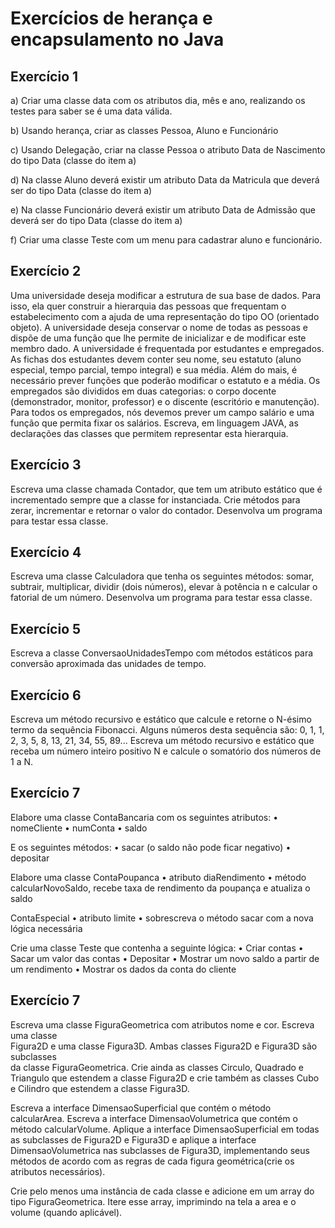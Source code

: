 # Exercícios de herança e encapsulamento no Java

## Exercício 1

a) Criar uma classe data com os atributos dia, mês e ano, realizando os testes para saber se é uma data válida.

b) Usando herança, criar as classes Pessoa, Aluno e Funcionário

c) Usando Delegação, criar na classe Pessoa o atributo Data de Nascimento do tipo Data (classe do item a)

d) Na classe Aluno deverá existir um atributo Data da Matricula que deverá ser do tipo Data (classe do item a)

e) Na classe Funcionário deverá existir um atributo Data de Admissão que deverá ser do tipo Data (classe do item a)

f) Criar uma classe Teste com um menu para cadastrar aluno e funcionário.

## Exercício 2

Uma universidade deseja modificar a estrutura de sua base de dados. Para isso, ela quer construir a
hierarquia das pessoas que frequentam o estabelecimento com a ajuda de uma representação do tipo
OO (orientado objeto). A universidade deseja conservar o nome de todas as pessoas e dispõe de
uma função que lhe permite de inicializar e de modificar este membro dado. A universidade é
frequentada por estudantes e empregados. As fichas dos estudantes devem conter seu nome, seu
estatuto (aluno especial, tempo parcial, tempo integral) e sua média. Além do mais, é necessário
prever funções que poderão modificar o estatuto e a média. Os empregados são divididos em duas
categorias: o corpo docente (demonstrador, monitor, professor) e o discente (escritório e
manutenção). Para todos os empregados, nós devemos prever um campo salário e uma função que
permita fixar os salários. Escreva, em linguagem JAVA, as declarações das classes que permitem
representar esta hierarquia.

## Exercício 3

Escreva uma classe chamada Contador, que tem um atributo estático que é incrementado sempre que a classe for instanciada. Crie métodos para zerar, incrementar e retornar o valor do contador. Desenvolva um programa para testar essa classe.

## Exercício 4

Escreva uma classe Calculadora que tenha os seguintes métodos: somar, subtrair, multiplicar, dividir (dois números), elevar à potência n e calcular o fatorial de um número. Desenvolva um programa para testar essa classe.

## Exercício 5

Escreva a classe ConversaoUnidadesTempo com métodos estáticos para conversão aproximada das unidades de tempo.

## Exercício 6

Escreva um método recursivo e	estático que calcule e retorne o N-ésimo termo da sequência Fibonacci. Alguns números desta sequência são: 0, 1, 1, 2, 3, 5, 8, 13, 21, 34, 55, 89...
Escreva um método recursivo e estático que receba um	número inteiro positivo N e calcule o somatório dos números de 1 a N.

## Exercício 7

Elabore uma classe ContaBancaria com os seguintes atributos:
	• nomeCliente
	• numConta
	• saldo

E os seguintes métodos:
	• sacar (o saldo não pode ficar negativo)
	• depositar

Elabore uma classe ContaPoupanca
	• atributo diaRendimento
	• método calcularNovoSaldo, recebe taxa de rendimento da poupança e atualiza o saldo

ContaEspecial
	• atributo limite
	• sobrescreva o método sacar com a nova lógica necessária

Crie uma classe Teste que contenha a seguinte lógica:
	• Criar contas
	• Sacar um valor das contas
	• Depositar
	• Mostrar um novo saldo a partir de um rendimento
	• Mostrar os dados da conta do cliente

## Exercício 7

Escreva uma classe FiguraGeometrica com atributos nome e cor. Escreva	uma classe	
Figura2D e uma classe Figura3D. Ambas classes	Figura2D e Figura3D são subclasses	
da classe FiguraGeometrica. Crie ainda as classes Circulo, Quadrado e Triangulo	
que estendem a classe Figura2D e crie também as classes Cubo e Cilindro
que estendem a classe Figura3D.

Escreva a interface DimensaoSuperficial que contém o método calcularArea. Escreva a interface DimensaoVolumetrica que contém o método calcularVolume. Aplique a interface DimensaoSuperficial em todas as subclasses de Figura2D e Figura3D e aplique a interface DimensaoVolumetrica nas subclasses de Figura3D, implementando seus métodos de acordo com as regras de cada figura geométrica(crie os atributos necessários).

Crie pelo menos uma instância de cada classe e adicione em um	array do tipo FiguraGeometrica. Itere esse array, imprimindo na tela a area e o volume (quando aplicável). 


